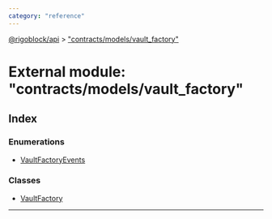 ```yaml
---
category: "reference"
---
```



[@rigoblock/api](../README.md) > ["contracts/models/vault_factory"](../modules/_contracts_models_vault_factory_.md)

# External module: "contracts/models/vault_factory"

## Index

### Enumerations

* [VaultFactoryEvents](../enums/_contracts_models_vault_factory_.vaultfactoryevents.md)

### Classes

* [VaultFactory](../classes/_contracts_models_vault_factory_.vaultfactory.md)

---

